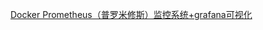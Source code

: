 [Docker Prometheus（普罗米修斯）监控系统+grafana可视化](https://blog.csdn.net/qq_38626043/article/details/107306860)